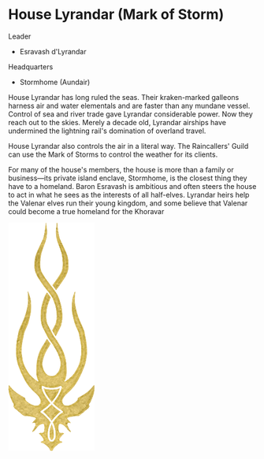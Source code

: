 # House Lyrandar (Mark of Storm)

Leader

- Esravash d'Lyrandar

Headquarters

- Stormhome (Aundair)

House Lyrandar has long ruled the seas. Their kraken-marked galleons harness air and water elementals and are faster than any mundane vessel. Control of sea and river trade gave Lyrandar considerable power. Now they reach out to the skies. Merely a decade old, Lyrandar airships have undermined the lightning rail's domination of overland travel.

House Lyrandar also controls the air in a literal way. The Raincallers' Guild can use the Mark of Storms to control the weather for its clients.

For many of the house's members, the house is more than a family or business—its private island enclave, Stormhome, is the closest thing they have to a homeland. Baron Esravash is ambitious and often steers the house to act in what he sees as the interests of all half-elves. Lyrandar heirs help the Valenar elves run their young kingdom, and some believe that Valenar could become a true homeland for the Khoravar

![emblem](<./images/Lyrandar_(Storm).png>)
